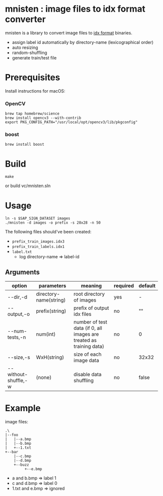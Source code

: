 # mnisten : image files to idx format converter
mnisten is a library to convert image files to [idx format](http://yann.lecun.com/exdb/mnist/) binaries.
- assign label id automatically by directory-name (lexicographical order)
- auto resizing
- random-shuffling
- generate train/test file


# Prerequisites
Install instructions for macOS:
### OpenCV

    brew tap homebrew/science
    brew install opencv3 --with-contrib
    export PKG_CONFIG_PATH="/usr/local/opt/opencv3/lib/pkgconfig"

### boost

    brew install boost

# Build
```
make
```
or build vc/mnisten.sln


# Usage

```
ln -s $SAP_SIGN_DATASET images
./mnisten -d images -o prefix -s 28x28 -n 50
```

The following files should've been created:

- `prefix_train_images.idx3`
- `prefix_train_labels.idx1`
- `label.txt`
  - log directory-name => label-id

## Arguments

|option|parameters|meaning|required|default|
|---|---|---|---|---|
|--dir,-d|directory-name(string)|root directory of images|yes|-|
|--output,-o|prefix(string)|prefix of output idx files|no|""|
|--num-tests,-n|num(int)|number of test data (if 0, all images are treated as training data)|no|0|
|--size,-s|WxH(string)|size of each image data|no|32x32|
|--without-shuffle,-w|(none)|disable data shuffling|no|false|


# Example

image files:
```
.\
|--foo
|   |--a.bmp
|   |--b.bmp
|   +--1.txt
+--bar
    |--c.bmp
    |--d.bmp
    +--buzz
         +--e.bmp
```
- a and b.bmp => label 1
- c and d.bmp => label 0
- 1.txt and e.bmp => ignored

